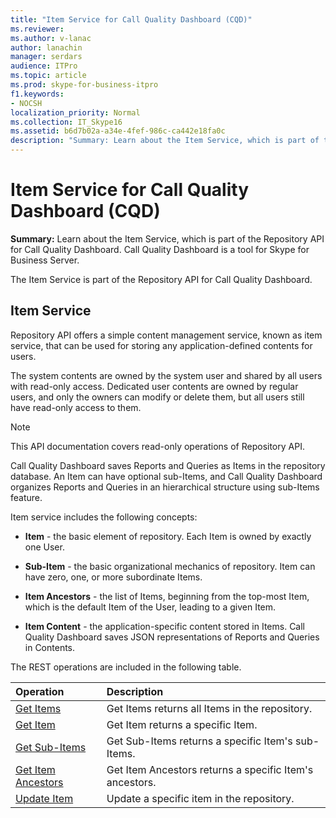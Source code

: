 ```yaml
---
title: "Item Service for Call Quality Dashboard (CQD)"
ms.reviewer: 
ms.author: v-lanac
author: lanachin
manager: serdars
audience: ITPro
ms.topic: article
ms.prod: skype-for-business-itpro
f1.keywords:
- NOCSH
localization_priority: Normal
ms.collection: IT_Skype16
ms.assetid: b6d7b02a-a34e-4fef-986c-ca442e18fa0c
description: "Summary: Learn about the Item Service, which is part of the Repository API for Call Quality Dashboard. Call Quality Dashboard is a tool for Skype for Business Server."
---
```


# Item Service for Call Quality Dashboard (CQD)
 
**Summary:** Learn about the Item Service, which is part of the Repository API for Call Quality Dashboard. Call Quality Dashboard is a tool for Skype for Business Server.
  
The Item Service is part of the Repository API for Call Quality Dashboard.
  
## Item Service

Repository API offers a simple content management service, known as item service, that can be used for storing any application-defined contents for users. 
  
The system contents are owned by the system user and shared by all users with read-only access. Dedicated user contents are owned by regular users, and only the owners can modify or delete them, but all users still have read-only access to them.
  
> [!NOTE]
> This API documentation covers read-only operations of Repository API. 
  
Call Quality Dashboard saves Reports and Queries as Items in the repository database. An Item can have optional sub-Items, and Call Quality Dashboard organizes Reports and Queries in an hierarchical structure using sub-Items feature.
  
Item service includes the following concepts:
  
- **Item** - the basic element of repository. Each Item is owned by exactly one User.
    
- **Sub-Item** - the basic organizational mechanics of repository. Item can have zero, one, or more subordinate Items.
    
- **Item Ancestors** - the list of Items, beginning from the top-most Item, which is the default Item of the User, leading to a given Item.
    
- **Item Content** - the application-specific content stored in Items. Call Quality Dashboard saves JSON representations of Reports and Queries in Contents.
    
The REST operations are included in the following table.
  

|**Operation**|**Description**|
|:-----|:-----|
|[Get Items](get-items.md) <br/> |Get Items returns all Items in the repository.  <br/> |
|[Get Item](get-item.md) <br/> |Get Item returns a specific Item.  <br/> |
|[Get Sub-Items](get-sub-items.md) <br/> |Get Sub-Items returns a specific Item's sub-Items.  <br/> |
|[Get Item Ancestors](get-item-ancestors.md) <br/> |Get Item Ancestors returns a specific Item's ancestors.  <br/> |
|[Update Item](update-item.md) <br/> |Update a specific item in the repository.  <br/> |
   

